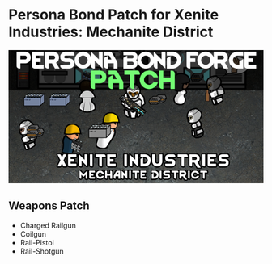 # Persona Bond Patch for Xenite Industries: Mechanite District

![](https://github.com/Daria40K/Persona-Bond-Patch-for-Xenite-Industries-Mechanite-District/blob/main/About/Preview.png)

## Weapons Patch
- Charged Railgun
- Coilgun
- Rail-Pistol
- Rail-Shotgun